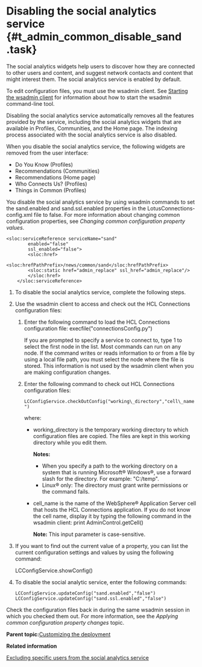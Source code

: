 # Disabling the social analytics service {#t_admin_common_disable_sand .task}

The social analytics widgets help users to discover how they are connected to other users and content, and suggest network contacts and content that might interest them. The social analytics service is enabled by default.

To edit configuration files, you must use the wsadmin client. See [Starting the wsadmin client](t_admin_wsadmin_starting.md) for information about how to start the wsadmin command-line tool.

Disabling the social analytics service automatically removes all the features provided by the service, including the social analytics widgets that are available in Profiles, Communities, and the Home page. The indexing process associated with the social analytics service is also disabled.

When you disable the social analytics service, the following widgets are removed from the user interface:

-   Do You Know \(Profiles\)
-   Recommendations \(Communities\)
-   Recommendations \(Home page\)
-   Who Connects Us? \(Profiles\)
-   Things in Common \(Profiles\)

You disable the social analytics service by using wsadmin commands to set the sand.enabled and sand.ssl.enabled properties in the LotusConnections-config.xml file to false. For more information about changing common configuration properties, see *Changing common configuration property values*.

```
<sloc:serviceReference serviceName="sand" 
        enabled="false"
        ssl_enabled="false">
        <sloc:href>
            <sloc:hrefPathPrefix>/news/common/sand</sloc:hrefPathPrefix>
        <sloc:static href="admin_replace" ssl_href="admin_replace"/>
        </sloc:href>
    </sloc:serviceReference>
```

1.  To disable the social analytics service, complete the following steps.
2.  Use the wsadmin client to access and check out the HCL Connections configuration files:

    1.  Enter the following command to load the HCL Connections configuration file: execfile\("connectionsConfig.py"\)

        If you are prompted to specify a service to connect to, type 1 to select the first node in the list. Most commands can run on any node. If the command writes or reads information to or from a file by using a local file path, you must select the node where the file is stored. This information is not used by the wsadmin client when you are making configuration changes.

    2.  Enter the following command to check out HCL Connections configuration files:

        `LCConfigService.checkOutConfig("working\_directory","cell\_name")`

        where:

        -   working\_directory is the temporary working directory to which configuration files are copied. The files are kept in this working directory while you edit them.

            **Notes:**

            -   When you specify a path to the working directory on a system that is running Microsoft® Windows®, use a forward slash for the directory. For example: "C:/temp".
            -   Linux® only: The directory must grant write permissions or the command fails.
            
        -   cell\_name is the name of the WebSphere® Application Server cell that hosts the HCL Connections application. If you do not know the cell name, display it by typing the following command in the wsadmin client: print AdminControl.getCell\(\)

            **Note:** This input parameter is case-sensitive.

3.  If you want to find out the current value of a property, you can list the current configuration settings and values by using the following command:

    LCConfigService.showConfig\(\)

4.  To disable the social analytic service, enter the following commands:

    ```
    LCConfigService.updateConfig("sand.enabled","false")
    LCConfigService.updateConfig("sand.ssl.enabled","false")
    ```


Check the configuration files back in during the same wsadmin session in which you checked them out. For more information, see the *Applying common configuration property changes* topic.

**Parent topic:**[Customizing the deployment](../admin/c_admin_common_customizing.md)

**Related information**  


[Excluding specific users from the social analytics service](../admin/t_admin_search_disable_sand_per_user.md)

